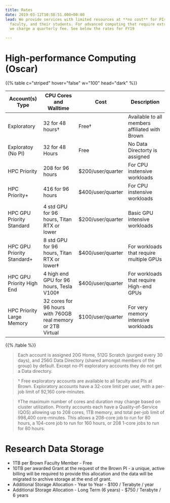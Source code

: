 ```yaml
---
title: Rates
date: 2019-03-12T10:58:51.000+00:00
lead: We provide services with limited resources at **no cost** for PIs,
  faculty, and their students. For advanced computing that require extra resources,
  we charge a quarterly fee. See below the rates for FY19

---
```

# High-performance Computing (Oscar)

{{% table c="striped" hover="false" w="100" head="dark" %}}

| Account(s) Type | CPU Cores and Walltime | Cost | Description | 
| --- | --- | --- | --- |
| Exploratory | 32 for 48 hours† | Free† | Available to all members affiliated with Brown |
|Exploratoy (No PI) | 32 for 48 Hours | Free | No Data Directorty is assigned |
| HPC Priority |208 for 96 hours | $200/user/quarter | For CPU instensive workloads |
| HPC Priority+ | 416 for 96 hours | $400/user/quarter | For CPU instensive workloads |
| HPC GPU Priority Standard | 4 std GPU for 96 hours, Titan RTX or lower | $200/user/quarter | Basic GPU intensive workloads |
| HPC GPU Priority Standard+ | 8 std GPU for 96 hours, Titan RTX or lower‡ | $400/user/quarter | For workloads that require multiple GPUs
| HPC GPU Priority High End | 4 high end GPU for 96 hours, Tesla V100‡ | $400/user/quarter | For workloads that require High-end GPUs
| HPC Priority Large Memory | 32 cores for 96 hours with 760GB real memory or 2TB Virtual | $100/user/quarter | For very memory intensive workloads 

{{% /table %}}

> Each account is assigned 20G Home, 512G Scratch (purged every 30 days), and 256G Data Directory (shared amongst members of the group) by default. Except no-PI exploratory accounts they do not get a Data directory.

> † Free exploratory accounts are available to all faculty and PIs at Brown. Exploratory accounts have a 32-core limit per user, with a per-job limit of 92,160 core-minutes.

> ‡The maximum number of cores and duration may change based on cluster utilization. Priority accounts each have a Quality-of-Service (QOS) allowing up to 208 cores, 1TB memory, and total per-job limit of 998,400 core-minutes. This allows a 208-core job to run for 80 hours, a 104-core job to run for 160 hours, or 208 1-core jobs to run for 80 hours.

# Research Data Storage

* 1TB per Brown Faculty Member - Free
* 10TB per awarded Grant at the request of the Brown PI - a unique, active billing will be required to provide this allocation and the data will be migrated to archive storage at the end of grant.
* Additional Storage Allocation - Year to Year - $100 / Terabyte / year
* Additional Storage Allocation - Long Term (6 years) - $750 / Terabyte / 6 years



